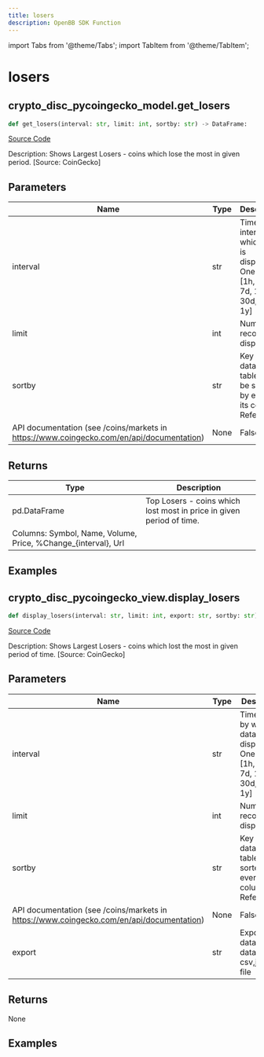 ```yaml
---
title: losers
description: OpenBB SDK Function
---
```


import Tabs from '@theme/Tabs';
import TabItem from '@theme/TabItem';

# losers

<Tabs>
<TabItem value="model" label="Model" default>

## crypto_disc_pycoingecko_model.get_losers

```python title='openbb_terminal/cryptocurrency/discovery/pycoingecko_model.py'
def get_losers(interval: str, limit: int, sortby: str) -> DataFrame:
```
[Source Code](https://github.com/OpenBB-finance/OpenBBTerminal/tree/main/openbb_terminal/cryptocurrency/discovery/pycoingecko_model.py#L280)

Description: Shows Largest Losers - coins which lose the most in given period. [Source: CoinGecko]

## Parameters

| Name | Type | Description | Default | Optional |
| ---- | ---- | ----------- | ------- | -------- |
| interval | str | Time interval by which data is displayed. One from [1h, 24h, 7d, 14d, 30d, 60d, 1y] | None | False |
| limit | int | Number of records to display | None | False |
| sortby | str | Key to sort data. The table can be sorted by every of its columns. Refer to
API documentation (see /coins/markets in https://www.coingecko.com/en/api/documentation) | None | False |

## Returns

| Type | Description |
| ---- | ----------- |
| pd.DataFrame | Top Losers  - coins which lost most in price in given period of time.
Columns: Symbol, Name, Volume, Price, %Change_{interval}, Url |

## Examples



</TabItem>
<TabItem value="view" label="View">

## crypto_disc_pycoingecko_view.display_losers

```python title='openbb_terminal/cryptocurrency/discovery/pycoingecko_view.py'
def display_losers(interval: str, limit: int, export: str, sortby: str) -> None:
```
[Source Code](https://github.com/OpenBB-finance/OpenBBTerminal/tree/main/openbb_terminal/cryptocurrency/discovery/pycoingecko_view.py#L146)

Description: Shows Largest Losers - coins which lost the most in given period of time. [Source: CoinGecko]

## Parameters

| Name | Type | Description | Default | Optional |
| ---- | ---- | ----------- | ------- | -------- |
| interval | str | Time period by which data is displayed. One from [1h, 24h, 7d, 14d, 30d, 60d, 1y] | None | False |
| limit | int | Number of records to display | None | False |
| sortby | str | Key to sort data. The table can be sorted by every of its columns. Refer to
API documentation (see /coins/markets in https://www.coingecko.com/en/api/documentation) | None | False |
| export | str | Export dataframe data to csv,json,xlsx file | None | False |

## Returns

None

## Examples



</TabItem>
</Tabs>